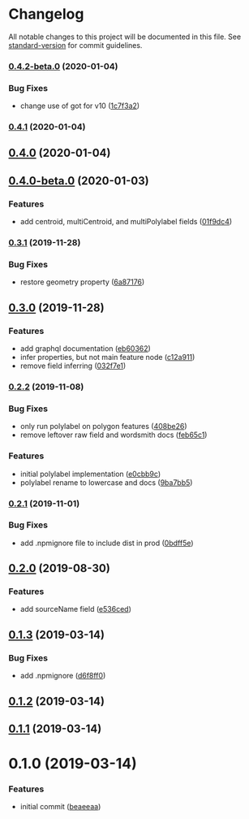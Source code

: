 # Changelog

All notable changes to this project will be documented in this file. See [standard-version](https://github.com/conventional-changelog/standard-version) for commit guidelines.

### [0.4.2-beta.0](https://github.com/angeloashmore/gatsby-source-arcgis-feature-service/compare/v0.4.1...v0.4.2-beta.0) (2020-01-04)


### Bug Fixes

* change use of got for v10 ([1c7f3a2](https://github.com/angeloashmore/gatsby-source-arcgis-feature-service/commit/1c7f3a2c7c97ecb22a5fa475d730972536fe3a4b))

### [0.4.1](https://github.com/angeloashmore/gatsby-source-arcgis-feature-service/compare/v0.4.0...v0.4.1) (2020-01-04)

## [0.4.0](https://github.com/angeloashmore/gatsby-source-arcgis-feature-service/compare/v0.4.0-beta.0...v0.4.0) (2020-01-04)

## [0.4.0-beta.0](https://github.com/angeloashmore/gatsby-source-arcgis-feature-service/compare/v0.3.1...v0.4.0-beta.0) (2020-01-03)


### Features

* add centroid, multiCentroid, and multiPolylabel fields ([01f9dc4](https://github.com/angeloashmore/gatsby-source-arcgis-feature-service/commit/01f9dc445d7c5319f72c72fa75b36eba0ad97eae))

### [0.3.1](https://github.com/angeloashmore/gatsby-source-arcgis-feature-service/compare/v0.3.0...v0.3.1) (2019-11-28)


### Bug Fixes

* restore geometry property ([6a87176](https://github.com/angeloashmore/gatsby-source-arcgis-feature-service/commit/6a87176f52e3d732dc85e09ab6db489f8677254a))

## [0.3.0](https://github.com/angeloashmore/gatsby-source-arcgis-feature-service/compare/v0.2.2...v0.3.0) (2019-11-28)


### Features

* add graphql documentation ([eb60362](https://github.com/angeloashmore/gatsby-source-arcgis-feature-service/commit/eb603628a1a87a6ed3a595de2a8db54f65700fde))
* infer properties, but not main feature node ([c12a911](https://github.com/angeloashmore/gatsby-source-arcgis-feature-service/commit/c12a91153f6c44cdaec5fc2c53a2295f3de927a6))
* remove field inferring ([032f7e1](https://github.com/angeloashmore/gatsby-source-arcgis-feature-service/commit/032f7e1d3775a2c99b1a5e83ccf0bf8f20ecefd6))

### [0.2.2](https://github.com/angeloashmore/gatsby-source-arcgis-feature-service/compare/v0.2.1...v0.2.2) (2019-11-08)


### Bug Fixes

* only run polylabel on polygon features ([408be26](https://github.com/angeloashmore/gatsby-source-arcgis-feature-service/commit/408be26))
* remove leftover raw field and wordsmith docs ([feb65c1](https://github.com/angeloashmore/gatsby-source-arcgis-feature-service/commit/feb65c1))


### Features

* initial polylabel implementation ([e0cbb9c](https://github.com/angeloashmore/gatsby-source-arcgis-feature-service/commit/e0cbb9c))
* polylabel rename to lowercase and docs ([9ba7bb5](https://github.com/angeloashmore/gatsby-source-arcgis-feature-service/commit/9ba7bb5))

### [0.2.1](https://github.com/angeloashmore/gatsby-source-arcgis-feature-service/compare/v0.2.0...v0.2.1) (2019-11-01)


### Bug Fixes

* add .npmignore file to include dist in prod ([0bdff5e](https://github.com/angeloashmore/gatsby-source-arcgis-feature-service/commit/0bdff5e))

## [0.2.0](https://github.com/angeloashmore/gatsby-source-arcgis-feature-service/compare/v0.1.3...v0.2.0) (2019-08-30)


### Features

* add sourceName field ([e536ced](https://github.com/angeloashmore/gatsby-source-arcgis-feature-service/commit/e536ced))

## [0.1.3](https://github.com/angeloashmore/gatsby-source-arcgis-feature-service/compare/v0.1.2...v0.1.3) (2019-03-14)


### Bug Fixes

* add .npmignore ([d6f8ff0](https://github.com/angeloashmore/gatsby-source-arcgis-feature-service/commit/d6f8ff0))



## [0.1.2](https://github.com/angeloashmore/gatsby-source-arcgis-feature-service/compare/v0.1.1...v0.1.2) (2019-03-14)



## [0.1.1](https://github.com/angeloashmore/gatsby-source-arcgis-feature-service/compare/v0.1.0...v0.1.1) (2019-03-14)



# 0.1.0 (2019-03-14)


### Features

* initial commit ([beaeeaa](https://github.com/angeloashmore/gatsby-source-arcgis-feature-service/commit/beaeeaa))
